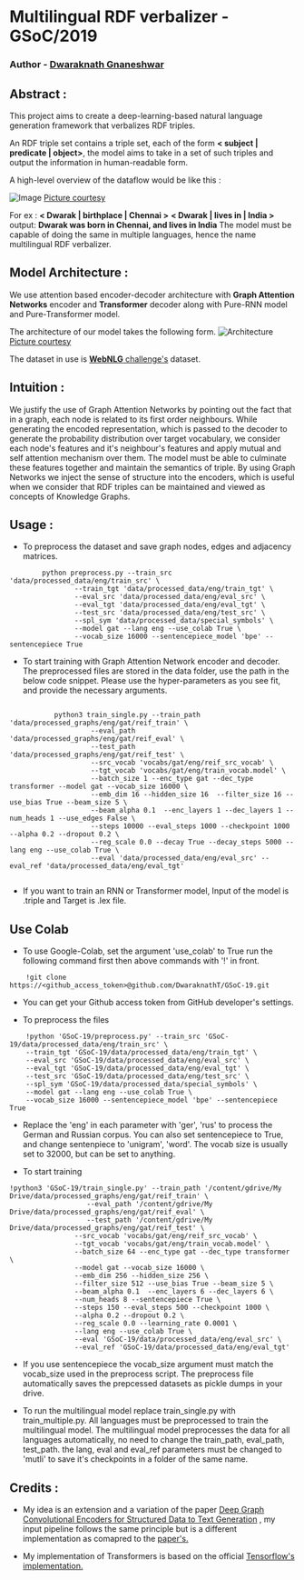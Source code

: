 ﻿# Multilingual RDF verbalizer - GSoC/2019
### Author - [Dwaraknath Gnaneshwar](https://github.com/DwaraknathT)

## Abstract :

This project aims to create a deep-learning-based natural language generation framework that verbalizes RDF triples.

An RDF triple set contains a triple set, each of the form **< subject | predicate | object>**, the model aims to take in a set of such triples and output the information in human-readable form.

A high-level overview of the dataflow would be like this :

![Image](https://raw.githubusercontent.com/DwaraknathT/GSoC-19/final/assets/rdf2nl.png)
[Picture courtesy](https://blog.dbpedia.org/2019/08/08/rdf2nl-generating-texts-from-rdf-data)



For ex :
**< Dwarak | birthplace | Chennai >** **< Dwarak | lives in | India >**
output:
**Dwarak was born in Chennai, and lives in India**
The model must be capable of doing the same in multiple languages, hence the name multilingual RDF verbalizer.

## Model Architecture :
We use attention based encoder-decoder architecture with **Graph Attention Networks** encoder and **Transformer** decoder along with Pure-RNN model and Pure-Transformer model.

The architecture of our model takes the following form.
![Architecture](https://raw.githubusercontent.com/DwaraknathT/GSoC-19/final/assets/architecture.jpg)
[Picture courtesy](https://arxiv.org/pdf/1804.00823.pdf)

The dataset in use is [**WebNLG** challenge's](http://webnlg.loria.fr/pages/challenge.html) dataset.

## Intuition :
We justify the use of Graph Attention Networks by pointing out the fact that in a graph, each node is related to its first order neighbours. While generating the encoded representation, which is passed to the decoder to generate the probability distribution over target vocabulary, we consider each node's features and it's neighbour's features and apply mutual and self attention mechanism over them. The model must be able to culminate these features together and maintain the semantics of triple. By using Graph Networks we inject the sense of structure into the encoders, which is useful when we consider that RDF triples can be maintained and viewed as concepts of Knowledge Graphs.

## Usage :

 - To preprocess the dataset and save graph nodes, edges and adjacency matrices.

```
        python preprocess.py --train_src 'data/processed_data/eng/train_src' \
				--train_tgt 'data/processed_data/eng/train_tgt' \
				--eval_src 'data/processed_data/eng/eval_src' \
				--eval_tgt 'data/processed_data/eng/eval_tgt' \
				--test_src 'data/processed_data/eng/test_src' \
				--spl_sym 'data/processed_data/special_symbols' \
				--model gat --lang eng --use_colab True \
				--vocab_size 16000 --sentencepiece_model 'bpe' --sentencepiece True
 ```
 - To start training with Graph Attention Network encoder and decoder. The preprocessed files are stored in the data folder, use the path in the below code snippet. Please use the hyper-parameters as you see fit, and provide the necessary arguments.
```

   	       python3 train_single.py --train_path 'data/processed_graphs/eng/gat/reif_train' \
					--eval_path 'data/processed_graphs/eng/gat/reif_eval' \
					--test_path 'data/processed_graphs/eng/gat/reif_test' \
					--src_vocab 'vocabs/gat/eng/reif_src_vocab' \
					--tgt_vocab 'vocabs/gat/eng/train_vocab.model' \
					--batch_size 1 --enc_type gat --dec_type transformer --model gat --vocab_size 16000 \
					--emb_dim 16 --hidden_size 16  --filter_size 16 --use_bias True --beam_size 5 \
					--beam_alpha 0.1  --enc_layers 1 --dec_layers 1 --num_heads 1 --use_edges False \
					--steps 10000 --eval_steps 1000 --checkpoint 1000 --alpha 0.2 --dropout 0.2 \
					--reg_scale 0.0 --decay True --decay_steps 5000 --lang eng --use_colab True \
					--eval 'data/processed_data/eng/eval_src' --eval_ref 'data/processed_data/eng/eval_tgt'


```
- If you want to train an RNN or Transformer model, Input of the model is .triple and Target is .lex file.

## Use Colab
- To use Google-Colab, set the argument 'use_colab' to True run the following command first then above commands with '!' in front.
```
   	!git clone https://<github_access_token>@github.com/DwaraknathT/GSoC-19.git
```

- You can get your Github access token from GitHub developer's settings.


- To preprocess the files
```
	!python 'GSoC-19/preprocess.py' --train_src 'GSoC-19/data/processed_data/eng/train_src' \
	--train_tgt 'GSoC-19/data/processed_data/eng/train_tgt' \
	--eval_src 'GSoC-19/data/processed_data/eng/eval_src' \
	--eval_tgt 'GSoC-19/data/processed_data/eng/eval_tgt' \
	--test_src 'GSoC-19/data/processed_data/eng/test_src' \
	--spl_sym 'GSoC-19/data/processed_data/special_symbols' \
	--model gat --lang eng --use_colab True \
	--vocab_size 16000 --sentencepiece_model 'bpe' --sentencepiece True
```
- Replace the 'eng' in each parameter with 'ger', 'rus' to process the German and Russian corpus. You can also set sentencepiece to True, and change sentenpiece to 'unigram', 'word'. The vocab size is usually set to 32000, but can be set to anything.

- To start training
```
!python3 'GSoC-19/train_single.py' --train_path '/content/gdrive/My Drive/data/processed_graphs/eng/gat/reif_train' \
				   --eval_path '/content/gdrive/My Drive/data/processed_graphs/eng/gat/reif_eval' \
				   --test_path '/content/gdrive/My Drive/data/processed_graphs/eng/gat/reif_test' \
				--src_vocab 'vocabs/gat/eng/reif_src_vocab' \
				--tgt_vocab 'vocabs/gat/eng/train_vocab.model' \
				--batch_size 64 --enc_type gat --dec_type transformer \
				--model gat --vocab_size 16000 \
				--emb_dim 256 --hidden_size 256 \
				--filter_size 512 --use_bias True --beam_size 5 \
				--beam_alpha 0.1  --enc_layers 6 --dec_layers 6 \
				--num_heads 8 --sentencepiece True \
				--steps 150 --eval_steps 500 --checkpoint 1000 \
				--alpha 0.2 --dropout 0.2 \
				--reg_scale 0.0 --learning_rate 0.0001 \
				--lang eng --use_colab True \
				--eval 'GSoC-19/data/processed_data/eng/eval_src' \
				--eval_ref 'GSoC-19/data/processed_data/eng/eval_tgt'
```
- If you use sentencepiece the vocab_size argument must match the vocab_size used in the preprocess script. The preprocess file automatically saves the prepcessed datasets as pickle dumps in your drive.

- To run the multilingual model replace train_single.py with train_multiple.py. All languages must be preprocessed to train the multilingual model. The multilingual model preprocesses the data for all languages automatically, no need to change the train_path, eval_path, test_path. the lang, eval and eval_ref parameters must be changed to 'mutli' to save it's checkpoints in a folder of the same name.

## Credits :
- My idea is an extension and a variation of the paper [Deep Graph Convolutional Encoders for
Structured Data to Text Generation](https://arxiv.org/pdf/1810.09995.pdf) , my input pipeline follows the same principle but is a different implementation as comapred to the [paper's.](https://github.com/diegma/graph-2-text)

- My implementation of Transformers is based on the official [Tensorflow's implementation.](https://github.com/tensorflow/models/tree/master/official/transformer) 
